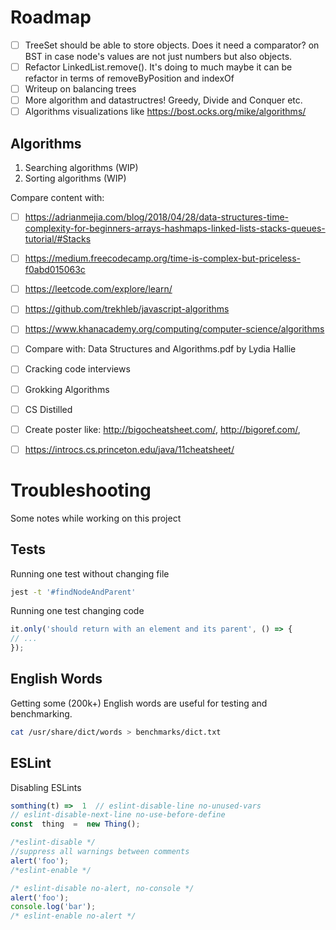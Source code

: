 # Roadmap
- [ ] TreeSet should be able to store objects. Does it need a comparator? on BST in case node's values are not just numbers but also objects.
- [ ] Refactor LinkedList.remove(). It's doing to much maybe it can be refactor in terms of removeByPosition and indexOf
- [ ] Writeup on balancing trees
- [ ] More algorithm and datastructres! Greedy, Divide and Conquer etc.
- [ ] Algorithms visualizations like https://bost.ocks.org/mike/algorithms/

## Algorithms
1. Searching algorithms (WIP)
2. Sorting algorithms (WIP)

Compare content with:
- [ ]	https://adrianmejia.com/blog/2018/04/28/data-structures-time-complexity-for-beginners-arrays-hashmaps-linked-lists-stacks-queues-tutorial/#Stacks
- [ ]	https://medium.freecodecamp.org/time-is-complex-but-priceless-f0abd015063c
- [ ]	https://leetcode.com/explore/learn/
- [ ]	https://github.com/trekhleb/javascript-algorithms
- [ ]	https://www.khanacademy.org/computing/computer-science/algorithms
- [ ]	Compare with: Data Structures and Algorithms.pdf by Lydia Hallie
- [ ]	Cracking code interviews
- [ ]	Grokking Algorithms
- [ ]	CS Distilled
- [ ]	Create poster like: http://bigocheatsheet.com/, http://bigoref.com/,
- [ ]	https://introcs.cs.princeton.edu/java/11cheatsheet/



# Troubleshooting
Some notes while working on this project

## Tests
Running one test without changing file
```sh
jest -t '#findNodeAndParent'
```

Running one test changing code
```js
it.only('should return with an element and its parent', () => {
// ...
});
```

##  English Words

Getting some (200k+) English words are useful for testing and benchmarking.

```sh
cat /usr/share/dict/words > benchmarks/dict.txt
```

## ESLint

 Disabling ESLints
```js
somthing(t) =>  1  // eslint-disable-line no-unused-vars
// eslint-disable-next-line no-use-before-define
const  thing  =  new Thing();

/*eslint-disable */
//suppress all warnings between comments
alert('foo');
/*eslint-enable */

/* eslint-disable no-alert, no-console */
alert('foo');
console.log('bar');
/* eslint-enable no-alert */
```

